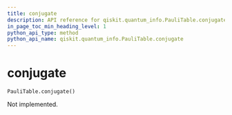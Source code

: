 ```yaml
---
title: conjugate
description: API reference for qiskit.quantum_info.PauliTable.conjugate
in_page_toc_min_heading_level: 1
python_api_type: method
python_api_name: qiskit.quantum_info.PauliTable.conjugate
---
```


# conjugate

<span id="qiskit.quantum_info.PauliTable.conjugate" />

`PauliTable.conjugate()`

Not implemented.

